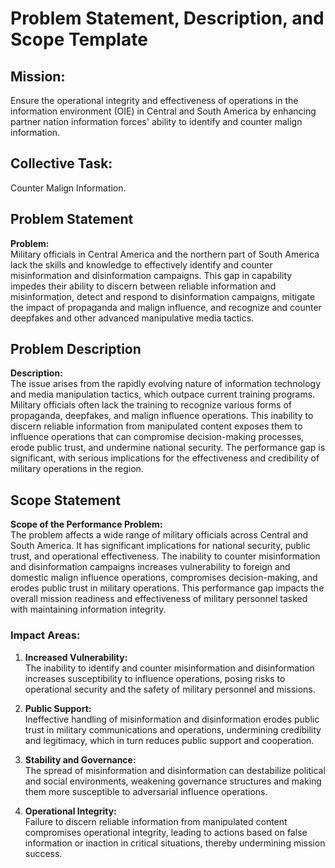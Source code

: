 # Problem Statement, Description, and Scope Template

## Mission:
Ensure the operational integrity and effectiveness of operations in the information environment (OIE) in Central and South America by enhancing partner nation information forces' ability to identify and counter malign information.

## Collective Task:
Counter Malign Information.

## Problem Statement

**Problem:**  
Military officials in Central America and the northern part of South America lack the skills and knowledge to effectively identify and counter misinformation and disinformation campaigns. This gap in capability impedes their ability to discern between reliable information and misinformation, detect and respond to disinformation campaigns, mitigate the impact of propaganda and malign influence, and recognize and counter deepfakes and other advanced manipulative media tactics.

## Problem Description

**Description:**  
The issue arises from the rapidly evolving nature of information technology and media manipulation tactics, which outpace current training programs. Military officials often lack the training to recognize various forms of propaganda, deepfakes, and malign influence operations. This inability to discern reliable information from manipulated content exposes them to influence operations that can compromise decision-making processes, erode public trust, and undermine national security. The performance gap is significant, with serious implications for the effectiveness and credibility of military operations in the region.

## Scope Statement

**Scope of the Performance Problem:**  
The problem affects a wide range of military officials across Central and South America. It has significant implications for national security, public trust, and operational effectiveness. The inability to counter misinformation and disinformation campaigns increases vulnerability to foreign and domestic malign influence operations, compromises decision-making, and erodes public trust in military operations. This performance gap impacts the overall mission readiness and effectiveness of military personnel tasked with maintaining information integrity.

### Impact Areas:

1. **Increased Vulnerability:**  
   The inability to identify and counter misinformation and disinformation increases susceptibility to influence operations, posing risks to operational security and the safety of military personnel and missions.

2. **Public Support:**  
   Ineffective handling of misinformation and disinformation erodes public trust in military communications and operations, undermining credibility and legitimacy, which in turn reduces public support and cooperation.

3. **Stability and Governance:**  
   The spread of misinformation and disinformation can destabilize political and social environments, weakening governance structures and making them more susceptible to adversarial influence operations.

4. **Operational Integrity:**  
   Failure to discern reliable information from manipulated content compromises operational integrity, leading to actions based on false information or inaction in critical situations, thereby undermining mission success.

